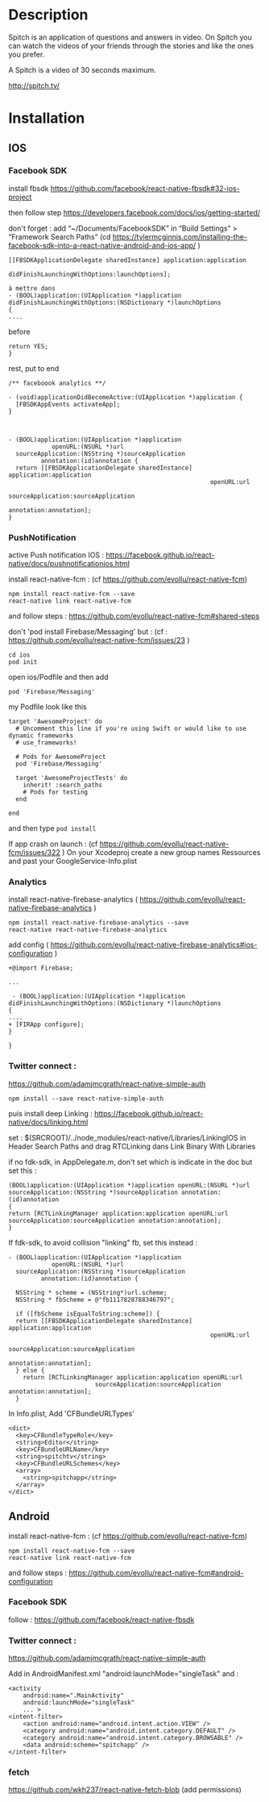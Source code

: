 # Description 

Spitch is an application of questions and answers in video.
On Spitch you can watch the videos of your friends through the stories and like the ones you prefer.

A Spitch is a video of 30 seconds maximum.

http://spitch.tv/



# Installation

## IOS

### Facebook SDK

install fbsdk
https://github.com/facebook/react-native-fbsdk#32-ios-project

then follow step https://developers.facebook.com/docs/ios/getting-started/

don't forget :
add “~/Documents/FacebookSDK” in “Build Settings” > “Framework Search Paths” (cd https://tylermcginnis.com/installing-the-facebook-sdk-into-a-react-native-android-and-ios-app/ )

```
[[FBSDKApplicationDelegate sharedInstance] application:application
                           didFinishLaunchingWithOptions:launchOptions];
```
```
à mettre dans 
- (BOOL)application:(UIApplication *)application didFinishLaunchingWithOptions:(NSDictionary *)launchOptions
{
....
```
before

```
return YES;
}
```

rest, put to end
```
/** faceboook analytics **/

- (void)applicationDidBecomeActive:(UIApplication *)application {
  [FBSDKAppEvents activateApp];
}



- (BOOL)application:(UIApplication *)application
            openURL:(NSURL *)url
  sourceApplication:(NSString *)sourceApplication
         annotation:(id)annotation {
  return [[FBSDKApplicationDelegate sharedInstance] application:application
                                                        openURL:url
                                              sourceApplication:sourceApplication
                                                     annotation:annotation];
}
```

### PushNotification

active Push notification IOS : https://facebook.github.io/react-native/docs/pushnotificationios.html

install react-native-fcm : (cf https://github.com/evollu/react-native-fcm)
```
npm install react-native-fcm --save
react-native link react-native-fcm
```
and follow steps : 
https://github.com/evollu/react-native-fcm#shared-steps

don't 'pod install Firebase/Messaging' but : (cf : https://github.com/evollu/react-native-fcm/issues/23 )
```
cd ios
pod init
```
open ios/Podfile and then add
```
pod 'Firebase/Messaging'
```

my Podfile look like this
```
target 'AwesomeProject' do
  # Uncomment this line if you're using Swift or would like to use dynamic frameworks
  # use_frameworks!

  # Pods for AwesomeProject
  pod 'Firebase/Messaging'

  target 'AwesomeProjectTests' do
    inherit! :search_paths
    # Pods for testing
  end

end
```
and then type ```pod install```

If app crash on launch : (cf https://github.com/evollu/react-native-fcm/issues/322 )
On your Xcodeproj create a new group names Ressources and past your GoogleService-Info.plist

### Analytics

install react-native-firebase-analytics ( https://github.com/evollu/react-native-firebase-analytics )
```
npm install react-native-firebase-analytics --save
react-native react-native-firebase-analytics
```

add config ( https://github.com/evollu/react-native-firebase-analytics#ios-configuration )

```
+@import Firebase;

...

 - (BOOL)application:(UIApplication *)application didFinishLaunchingWithOptions:(NSDictionary *)launchOptions
{
....
+ [FIRApp configure];
}

}
```

### Twitter connect :
https://github.com/adamjmcgrath/react-native-simple-auth
```
npm install --save react-native-simple-auth
```
puis install deep Linking : 
https://facebook.github.io/react-native/docs/linking.html

set : $(SRCROOT)/../node_modules/react-native/Libraries/LinkingIOS  in Header Search Paths
and drag RTCLinking dans Link Binary With Libraries

if no fdk-sdk, in AppDelegate.m, don't set which is indicate in the doc but set this :

```
(BOOL)application:(UIApplication *)application openURL:(NSURL *)url
sourceApplication:(NSString *)sourceApplication annotation:(id)annotation
{
return [RCTLinkingManager application:application openURL:url
sourceApplication:sourceApplication annotation:annotation];
}
```

If fdk-sdk, to avoid collision "linking" fb, set this instead :

```
- (BOOL)application:(UIApplication *)application
            openURL:(NSURL *)url
  sourceApplication:(NSString *)sourceApplication
         annotation:(id)annotation {
  
  NSString * scheme = (NSString*)url.scheme;
  NSString * fbScheme = @"fb1117828788346797";
  
  if ([fbScheme isEqualToString:scheme]) {
  return [[FBSDKApplicationDelegate sharedInstance] application:application
                                                        openURL:url
                                              sourceApplication:sourceApplication
                                                     annotation:annotation];
  } else {
    return [RCTLinkingManager application:application openURL:url
                        sourceApplication:sourceApplication annotation:annotation];
  }
```

In Info.plist, Add 'CFBundleURLTypes'

```
<dict>
  <key>CFBundleTypeRole</key>
  <string>Editor</string>
  <key>CFBundleURLName</key>
  <string>spitchtv</string>
  <key>CFBundleURLSchemes</key>
  <array>
    <string>spitchapp</string>
  </array>
</dict>
```

## Android

install react-native-fcm : (cf https://github.com/evollu/react-native-fcm)
```
npm install react-native-fcm --save
react-native link react-native-fcm
```
and follow steps : 
https://github.com/evollu/react-native-fcm#android-configuration

### Facebook SDK

follow : https://github.com/facebook/react-native-fbsdk

### Twitter connect :
https://github.com/adamjmcgrath/react-native-simple-auth

Add in AndroidManifest.xml "android:launchMode="singleTask" and :  
```
<activity
    android:name=".MainActivity"
    android:launchMode="singleTask"
    ... >
<intent-filter>
    <action android:name="android.intent.action.VIEW" />
    <category android:name="android.intent.category.DEFAULT" />
    <category android:name="android.intent.category.BROWSABLE" />
    <data android:scheme="spitchapp" />
</intent-filter>
```

### fetch

https://github.com/wkh237/react-native-fetch-blob
(add permissions)


